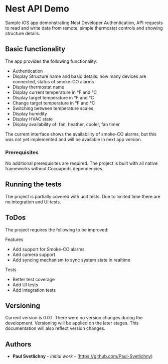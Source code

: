 # Nest API Demo

Sample iOS app demonstrating Nest Developer Authentication, API requests to read and write data from remote, simple thermostat controls and showing structure details.

## Basic functionality

The app provides the following functionality:
- Authentication
- Display Structure name and basic details: how many devices are connected, status of smoke-CO alarms
- Display thermostat name
- Display current temperature in °F and °C
- Display target temperature in °F and °C
- Change target temperature in °F and °C
- Switching between temperature scales
- Display humidity
- Display HVAC state
- Display availability of: fan, heather, cooler, fan timer

The current interface shows the availability of smoke-CO alarms, but this was not yet implemented and will be available in next app version.

### Prerequisites

No additional prerequisites are required. The project is built with all native frameworks without Cocoapods dependencies.

## Running the tests

The project is partially covered with unit tests. Due to limited time there are no integration and UI tests.

## ToDos

The project requires the following to be improved:

Features

- Add support for Smoke-CO alarms
- Add camera support
- Add syncing mechanism to sync system state in realtime

Tests

- Better test coverage
- Add UI tests
- Add integration tests

## Versioning

Current version is 0.0.1. There were no version changes during the development. Versioning will be applied on the later stages. This documentation will also reflect version changes.

## Authors

* **Paul Svetlichny** - *Initial work* - (https://github.com/Paul-Svetlichny)


